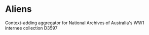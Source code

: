 # Aliens
Context-adding aggregator for National Archives of Australia's WW1 internee collection D3597
